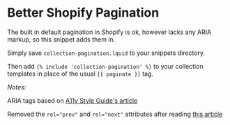 # Better Shopify Pagination

The built in default pagination in Shopify is ok, however lacks any ARIA markup, so this snippet adds them in.

Simply save `collection-pagination.lquid` to your snippets directory.

Then add `{% include 'collection-pagination' %}` to your collection templates in place of the usual `{{ paginate }}` tag.

*Notes:*

ARIA tags based on [A11y Style Guide's article](https://a11y-style-guide.com/style-guide/section-navigation.html#kssref-navigation-pagination)

Removed the `rel="prev"` and `rel="next"` attributes after reading [this article](https://moz.com/community/q/implementation-of-rel-next-rel-prev)

